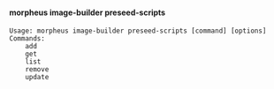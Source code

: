 #### morpheus image-builder preseed-scripts

```
Usage: morpheus image-builder preseed-scripts [command] [options]
Commands:
	add
	get
	list
	remove
	update
```
